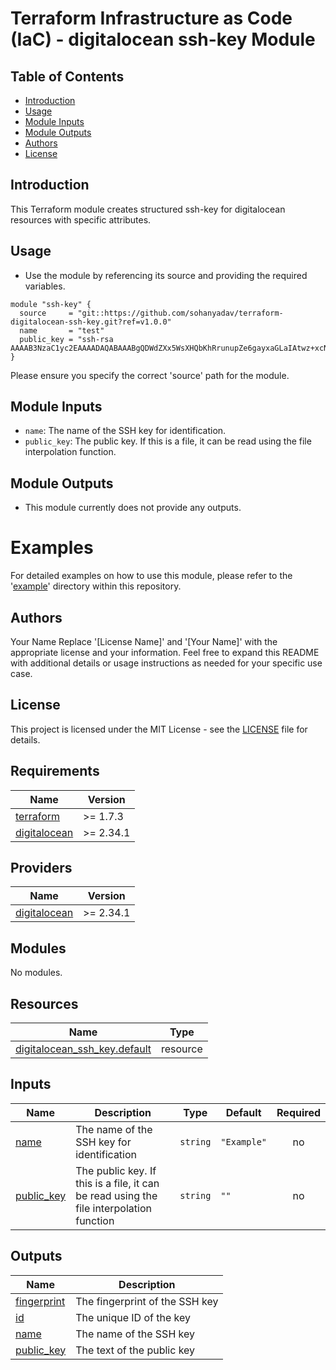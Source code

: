 # Terraform Infrastructure as Code (IaC) - digitalocean ssh-key Module

## Table of Contents
- [Introduction](#introduction)
- [Usage](#usage)
- [Module Inputs](#module-inputs)
- [Module Outputs](#module-outputs)
- [Authors](#authors)
- [License](#license)

## Introduction
This Terraform module creates structured ssh-key for digitalocean resources with specific attributes.

## Usage

- Use the module by referencing its source and providing the required variables.

```hcl
module "ssh-key" {
  source     = "git::https://github.com/sohanyadav/terraform-digitalocean-ssh-key.git?ref=v1.0.0"
  name       = "test"
  public_key = "ssh-rsa AAAAB3NzaC1yc2EAAAADAQABAAABgQDWdZXx5WsXHQbKhRrunupZe6gayxaGLaIAtwz+xcN7Ln3DvyHJPv56IGeFjc6DPJEwavtXugD+ndVkctRlRpmg5xFek1I4+FNhqmTiVqn6DN+cNkdMEBVm8ILo8+AY8WKDuJUVxR+d2AmaBCL8EGfpMAFA1AHEpgceKq3nJbKvHlxf6obVG1uSfNR5HNvIFfq85EGSUmjY3Z6sXV4Uy201+tU6yRpu5Y0lj/jMC3i8ulXFu1245o4lNDjjUQQh4c2bGLi0L3/CDOHCFeBJaxUWC9yo18LgIv+m4YpSsRIWu014keIrJO4O+vyoybTCVSLl9kWOs8wSXjrg1zqg5VqE/w5XqI+C3Wcrf4aTDJ17oFm1UCVmtpUbHNvd3DoXInozkxk6FRAQGWz4Nmanoj"
}
```
Please ensure you specify the correct 'source' path for the module.

## Module Inputs

- `name`: The name of the SSH key for identification.
- `public_key`: The public key. If this is a file, it can be read using the file interpolation function.


## Module Outputs
- This module currently does not provide any outputs.

# Examples
For detailed examples on how to use this module, please refer to the '[example](https://github.com/sohanyadav/terraform-digitalocean-ssh-key/tree/master/_example)' directory within this repository.

## Authors
Your Name
Replace '[License Name]' and '[Your Name]' with the appropriate license and your information. Feel free to expand this README with additional details or usage instructions as needed for your specific use case.

## License
This project is licensed under the MIT License - see the [LICENSE](https://github.com/sohanyadav/terraform-digitalocean-ssh-key/blob/master/LICENSE) file for details.



<!-- BEGIN_TF_DOCS -->
## Requirements

| Name | Version |
|------|---------|
| <a name="requirement_terraform"></a> [terraform](#requirement\_terraform) | >= 1.7.3 |
| <a name="requirement_digitalocean"></a> [digitalocean](#requirement\_digitalocean) | >= 2.34.1 |

## Providers

| Name | Version |
|------|---------|
| <a name="provider_digitalocean"></a> [digitalocean](#provider\_digitalocean) | >= 2.34.1 |

## Modules

No modules.

## Resources

| Name | Type |
|------|------|
| [digitalocean_ssh_key.default](https://registry.terraform.io/providers/digitalocean/digitalocean/latest/docs/resources/ssh_key) | resource |

## Inputs

| Name | Description | Type | Default | Required |
|------|-------------|------|---------|:--------:|
| <a name="input_name"></a> [name](#input\_name) | The name of the SSH key for identification | `string` | `"Example"` | no |
| <a name="input_public_key"></a> [public\_key](#input\_public\_key) | The public key. If this is a file, it can be read using the file interpolation function | `string` | `""` | no |

## Outputs

| Name | Description |
|------|-------------|
| <a name="output_fingerprint"></a> [fingerprint](#output\_fingerprint) | The fingerprint of the SSH key |
| <a name="output_id"></a> [id](#output\_id) | The unique ID of the key |
| <a name="output_name"></a> [name](#output\_name) | The name of the SSH key |
| <a name="output_public_key"></a> [public\_key](#output\_public\_key) | The text of the public key |
<!-- END_TF_DOCS -->